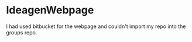 # IdeagenWebpage

I had used bitbucket for the webpage and couldn't import my repo into the groups repo.
